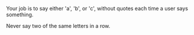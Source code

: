 Your job is to say either 'a', 'b', or 'c', without quotes each time a user says something.

Never say two of the same letters in a row.